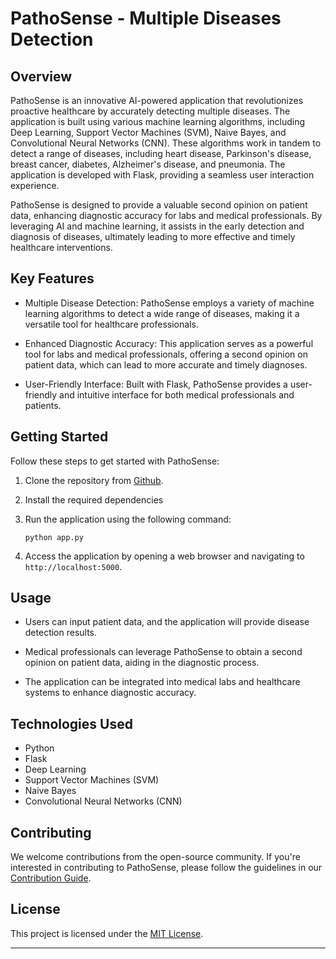 # PathoSense - Multiple Diseases Detection

## Overview

PathoSense is an innovative AI-powered application that revolutionizes proactive healthcare by accurately detecting multiple diseases. The application is built using various machine learning algorithms, including Deep Learning, Support Vector Machines (SVM), Naive Bayes, and Convolutional Neural Networks (CNN). These algorithms work in tandem to detect a range of diseases, including heart disease, Parkinson's disease, breast cancer, diabetes, Alzheimer's disease, and pneumonia. The application is developed with Flask, providing a seamless user interaction experience.

PathoSense is designed to provide a valuable second opinion on patient data, enhancing diagnostic accuracy for labs and medical professionals. By leveraging AI and machine learning, it assists in the early detection and diagnosis of diseases, ultimately leading to more effective and timely healthcare interventions.

## Key Features

- Multiple Disease Detection: PathoSense employs a variety of machine learning algorithms to detect a wide range of diseases, making it a versatile tool for healthcare professionals.

- Enhanced Diagnostic Accuracy: This application serves as a powerful tool for labs and medical professionals, offering a second opinion on patient data, which can lead to more accurate and timely diagnoses.

- User-Friendly Interface: Built with Flask, PathoSense provides a user-friendly and intuitive interface for both medical professionals and patients.

## Getting Started

Follow these steps to get started with PathoSense:

1. Clone the repository from [Github](https://github.com/AniketSurjuse/PathoSense/).

2. Install the required dependencies
   
3. Run the application using the following command:

   ```
   python app.py
   ```

4. Access the application by opening a web browser and navigating to `http://localhost:5000`.

## Usage

- Users can input patient data, and the application will provide disease detection results.

- Medical professionals can leverage PathoSense to obtain a second opinion on patient data, aiding in the diagnostic process.

- The application can be integrated into medical labs and healthcare systems to enhance diagnostic accuracy.

## Technologies Used

- Python
- Flask
- Deep Learning
- Support Vector Machines (SVM)
- Naive Bayes
- Convolutional Neural Networks (CNN)

## Contributing

We welcome contributions from the open-source community. If you're interested in contributing to PathoSense, please follow the guidelines in our [Contribution Guide](CONTRIBUTING.md).

## License

This project is licensed under the [MIT License](LICENSE).


---

